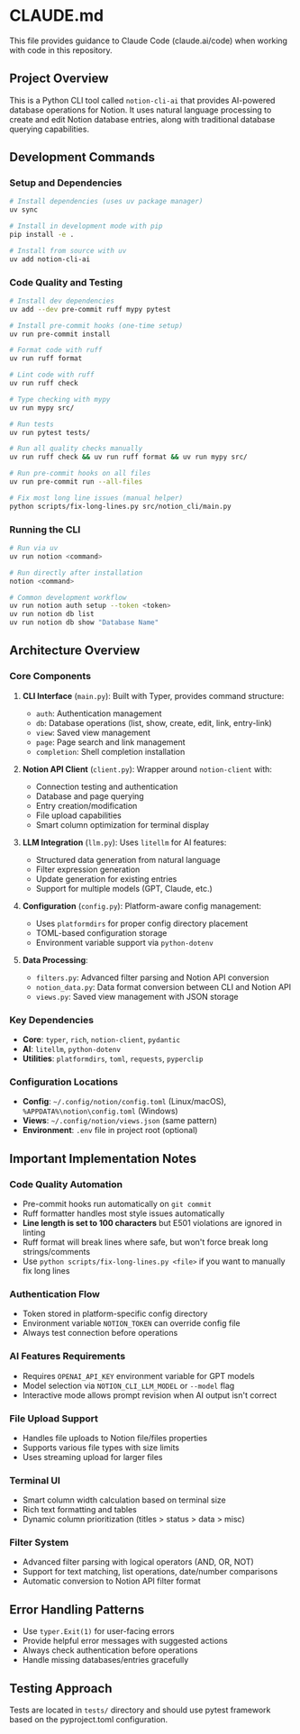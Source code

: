 # CLAUDE.md

This file provides guidance to Claude Code (claude.ai/code) when working with code in this repository.

## Project Overview

This is a Python CLI tool called `notion-cli-ai` that provides AI-powered database operations for Notion. It uses natural language processing to create and edit Notion database entries, along with traditional database querying capabilities.

## Development Commands

### Setup and Dependencies
```bash
# Install dependencies (uses uv package manager)
uv sync

# Install in development mode with pip
pip install -e .

# Install from source with uv
uv add notion-cli-ai
```

### Code Quality and Testing
```bash
# Install dev dependencies
uv add --dev pre-commit ruff mypy pytest

# Install pre-commit hooks (one-time setup)
uv run pre-commit install

# Format code with ruff
uv run ruff format

# Lint code with ruff
uv run ruff check

# Type checking with mypy
uv run mypy src/

# Run tests
uv run pytest tests/

# Run all quality checks manually
uv run ruff check && uv run ruff format && uv run mypy src/

# Run pre-commit hooks on all files
uv run pre-commit run --all-files

# Fix most long line issues (manual helper)
python scripts/fix-long-lines.py src/notion_cli/main.py
```

### Running the CLI
```bash
# Run via uv
uv run notion <command>

# Run directly after installation
notion <command>

# Common development workflow
uv run notion auth setup --token <token>
uv run notion db list
uv run notion db show "Database Name"
```

## Architecture Overview

### Core Components

1. **CLI Interface** (`main.py`): Built with Typer, provides command structure:
   - `auth`: Authentication management
   - `db`: Database operations (list, show, create, edit, link, entry-link)
   - `view`: Saved view management
   - `page`: Page search and link management
   - `completion`: Shell completion installation

2. **Notion API Client** (`client.py`): Wrapper around `notion-client` with:
   - Connection testing and authentication
   - Database and page querying
   - Entry creation/modification
   - File upload capabilities
   - Smart column optimization for terminal display

3. **LLM Integration** (`llm.py`): Uses `litellm` for AI features:
   - Structured data generation from natural language
   - Filter expression generation
   - Update generation for existing entries
   - Support for multiple models (GPT, Claude, etc.)

4. **Configuration** (`config.py`): Platform-aware config management:
   - Uses `platformdirs` for proper config directory placement
   - TOML-based configuration storage
   - Environment variable support via `python-dotenv`

5. **Data Processing**:
   - `filters.py`: Advanced filter parsing and Notion API conversion
   - `notion_data.py`: Data format conversion between CLI and Notion API
   - `views.py`: Saved view management with JSON storage

### Key Dependencies

- **Core**: `typer`, `rich`, `notion-client`, `pydantic`
- **AI**: `litellm`, `python-dotenv`
- **Utilities**: `platformdirs`, `toml`, `requests`, `pyperclip`

### Configuration Locations

- **Config**: `~/.config/notion/config.toml` (Linux/macOS), `%APPDATA%\notion\config.toml` (Windows)
- **Views**: `~/.config/notion/views.json` (same pattern)
- **Environment**: `.env` file in project root (optional)

## Important Implementation Notes

### Code Quality Automation
- Pre-commit hooks run automatically on `git commit`
- Ruff formatter handles most style issues automatically
- **Line length is set to 100 characters** but E501 violations are ignored in linting
- Ruff format will break lines where safe, but won't force break long strings/comments
- Use `python scripts/fix-long-lines.py <file>` if you want to manually fix long lines

### Authentication Flow
- Token stored in platform-specific config directory
- Environment variable `NOTION_TOKEN` can override config file
- Always test connection before operations

### AI Features Requirements
- Requires `OPENAI_API_KEY` environment variable for GPT models
- Model selection via `NOTION_CLI_LLM_MODEL` or `--model` flag
- Interactive mode allows prompt revision when AI output isn't correct

### File Upload Support
- Handles file uploads to Notion file/files properties
- Supports various file types with size limits
- Uses streaming upload for larger files

### Terminal UI
- Smart column width calculation based on terminal size
- Rich text formatting and tables
- Dynamic column prioritization (titles > status > data > misc)

### Filter System
- Advanced filter parsing with logical operators (AND, OR, NOT)
- Support for text matching, list operations, date/number comparisons
- Automatic conversion to Notion API filter format

## Error Handling Patterns

- Use `typer.Exit(1)` for user-facing errors
- Provide helpful error messages with suggested actions
- Always check authentication before operations
- Handle missing databases/entries gracefully

## Testing Approach

Tests are located in `tests/` directory and should use pytest framework based on the pyproject.toml configuration.
